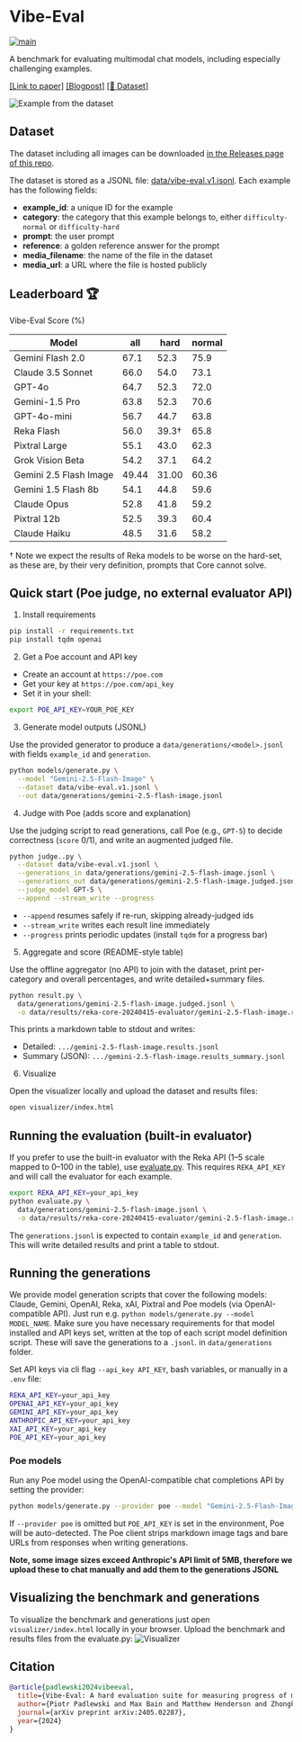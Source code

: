 # Vibe-Eval

[![main](https://github.com/reka-ai/reka-vibe-eval/actions/workflows/actions.yml/badge.svg)](https://github.com/reka-ai/reka-vibe-eval/actions/workflows/actions.yml)

A benchmark for evaluating multimodal chat models, including especially challenging examples.

[[Link to paper]](https://publications.reka.ai/reka-vibe-eval.pdf) [[Blogpost]](https://www.reka.ai/news/vibe-eval) [[🤗 Dataset]](https://huggingface.co/datasets/RekaAI/VibeEval)

![Example from the dataset](figure.png)

## Dataset

The dataset including all images can be downloaded [in the Releases page of this repo](https://github.com/reka-ai/reka-vibe-eval/releases/tag/v1.0.0).

The dataset is stored as a JSONL file: [data/vibe-eval.v1.jsonl](data/vibe-eval.v1.jsonl).
Each example has the following fields:

- **example_id**: a unique ID for the example
- **category**: the category that this example belongs to, either `difficulty-normal` or `difficulty-hard`
- **prompt**: the user prompt
- **reference**: a golden reference answer for the prompt
- **media_filename**: the name of the file in the dataset
- **media_url**: a URL where the file is hosted publicly

## Leaderboard 🏆

Vibe-Eval Score (%)

| Model                  | all   | hard  | normal |
| ---------------------- | ----- | ----- | ------ |
| Gemini Flash 2.0       | 67.1  | 52.3  | 75.9   |
| Claude 3.5 Sonnet      | 66.0  | 54.0  | 73.1   |
| GPT-4o                 | 64.7  | 52.3  | 72.0   |
| Gemini-1.5 Pro         | 63.8  | 52.3  | 70.6   |
| GPT-4o-mini            | 56.7  | 44.7  | 63.8   |
| Reka Flash             | 56.0  | 39.3† | 65.8   |
| Pixtral Large          | 55.1  | 43.0  | 62.3   |
| Grok Vision Beta       | 54.2  | 37.1  | 64.2   |
| Gemini 2.5 Flash Image | 49.44 | 31.00 | 60.36  |
| Gemini 1.5 Flash 8b    | 54.1  | 44.8  | 59.6   |
| Claude Opus            | 52.8  | 41.8  | 59.2   |
| Pixtral 12b            | 52.5  | 39.3  | 60.4   |
| Claude Haiku           | 48.5  | 31.6  | 58.2   |

† Note we expect the results of Reka models to be worse on the hard-set, as these are, by their very definition, prompts that Core cannot solve.

## Quick start (Poe judge, no external evaluator API)

1. Install requirements

```bash
pip install -r requirements.txt
pip install tqdm openai
```

2. Get a Poe account and API key

- Create an account at `https://poe.com`
- Get your key at `https://poe.com/api_key`
- Set it in your shell:

```bash
export POE_API_KEY=YOUR_POE_KEY
```

3. Generate model outputs (JSONL)

Use the provided generator to produce a `data/generations/<model>.jsonl` with fields `example_id` and `generation`.

```bash
python models/generate.py \
  --model "Gemini-2.5-Flash-Image" \
  --dataset data/vibe-eval.v1.jsonl \
  --out data/generations/gemini-2.5-flash-image.jsonl
```

4. Judge with Poe (adds score and explanation)

Use the judging script to read generations, call Poe (e.g., `GPT-5`) to decide correctness (`score` 0/1), and write an augmented judged file.

```bash
python judge..py \
  --dataset data/vibe-eval.v1.jsonl \
  --generations_in data/generations/gemini-2.5-flash-image.jsonl \
  --generations_out data/generations/gemini-2.5-flash-image.judged.jsonl \
  --judge_model GPT-5 \
  --append --stream_write --progress
```

- `--append` resumes safely if re-run, skipping already-judged ids
- `--stream_write` writes each result line immediately
- `--progress` prints periodic updates (install `tqdm` for a progress bar)

5. Aggregate and score (README-style table)

Use the offline aggregator (no API) to join with the dataset, print per-category and overall percentages, and write detailed+summary files.

```bash
python result.py \
  data/generations/gemini-2.5-flash-image.judged.jsonl \
  -o data/results/reka-core-20240415-evaluator/gemini-2.5-flash-image.results.jsonl
```

This prints a markdown table to stdout and writes:

- Detailed: `.../gemini-2.5-flash-image.results.jsonl`
- Summary (JSON): `.../gemini-2.5-flash-image.results_summary.jsonl`

6. Visualize

Open the visualizer locally and upload the dataset and results files:

```bash
open visualizer/index.html
```

## Running the evaluation (built-in evaluator)

If you prefer to use the built-in evaluator with the Reka API (1–5 scale mapped to 0–100 in the table), use [evaluate.py](evaluate.py). This requires `REKA_API_KEY` and will call the evaluator for each example.

```bash
export REKA_API_KEY=your_api_key
python evaluate.py \
  data/generations/gemini-2.5-flash-image.jsonl \
  -o data/results/reka-core-20240415-evaluator/gemini-2.5-flash-image.reka.jsonl
```

The `generations.jsonl` is expected to contain `example_id` and `generation`. This will write detailed results and print a table to stdout.

## Running the generations

We provide model generation scripts that cover the following models: Claude, Gemini, OpenAI, Reka, xAI, Pixtral and Poe models (via OpenAI-compatible API). Just run e.g. `python models/generate.py --model MODEL_NAME`. Make sure you have necessary requirements for that model installed and API keys set, written at the top of each script model definition script. These will save the generations to a `.jsonl`. in `data/generations` folder.

Set API keys via cli flag `--api_key API_KEY`, bash variables, or manually in a `.env` file:

```bash
REKA_API_KEY=your_api_key
OPENAI_API_KEY=your_api_key
GEMINI_API_KEY=your_api_key
ANTHROPIC_API_KEY=your_api_key
XAI_API_KEY=your_api_key
POE_API_KEY=your_api_key
```

### Poe models

Run any Poe model using the OpenAI-compatible chat completions API by setting the provider:

```bash
python models/generate.py --provider poe --model "Gemini-2.5-Flash-Image"
```

If `--provider poe` is omitted but `POE_API_KEY` is set in the environment, Poe will be auto-detected. The Poe client strips markdown image tags and bare URLs from responses when writing generations.

**Note, some image sizes exceed Anthropic's API limit of 5MB, therefore we upload these to chat manually and add them to the generations JSONL**

## Visualizing the benchmark and generations

To visualize the benchmark and generations just open `visualizer/index.html` locally in your browser. Upload the benchmark and results files from the evaluate.py:
![Visualizer](visualizer.jpeg)

## Citation

```bibtex
@article{padlewski2024vibeeval,
  title={Vibe-Eval: A hard evaluation suite for measuring progress of multimodal language models},
  author={Piotr Padlewski and Max Bain and Matthew Henderson and Zhongkai Zhu and Nishant Relan and Hai Pham and Donovan Ong and Kaloyan Aleksiev and Aitor Ormazabal and Samuel Phua and Ethan Yeo and Eugenie Lamprecht and Qi Liu and Yuqi Wang and Eric Chen and Deyu Fu and Lei Li and Che Zheng and Cyprien de Masson d'Autume and Dani Yogatama and Mikel Artetxe and Yi Tay},
  journal={arXiv preprint arXiv:2405.02287},
  year={2024}
}
```

